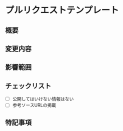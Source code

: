 # プルリクエストテンプレート

## 概要
<!-- ここにプルリクエストの概要を記述 -->

## 変更内容
<!-- ここに具体的な変更内容を記述 -->

## 影響範囲
<!-- ここに変更による影響範囲を記述 -->

## チェックリスト
- [ ] 公開してはいけない情報はない
- [ ] 参考ソースURLの掲載

## 特記事項
<!-- ここに注意事項やその他の特記事項を記述 -->
